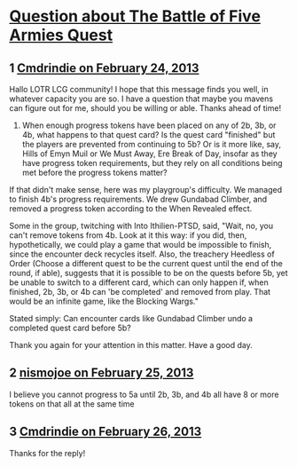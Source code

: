 # [Question about The Battle of Five Armies Quest](https://community.fantasyflightgames.com/topic/79753-question-about-the-battle-of-five-armies-quest/)

## 1 [Cmdrindie on February 24, 2013](https://community.fantasyflightgames.com/topic/79753-question-about-the-battle-of-five-armies-quest/?do=findComment&comment=766579)

Hallo LOTR LCG community! I hope that this message finds you well, in whatever capacity you are so. I have a question that maybe you mavens can figure out for me, should you be willing or able. Thanks ahead of time!

1) When enough progress tokens have been placed on any of 2b, 3b, or 4b, what happens to that quest card? Is the quest card "finished" but the players are prevented from continuing to 5b? Or is it more like, say, Hills of Emyn Muil or We Must Away, Ere Break of Day, insofar as they have progress token requirements, but they rely on all conditions being met before the progress tokens matter?

If that didn't make sense, here was my playgroup's difficulty. We managed to finish 4b's progress requirements. We drew Gundabad Climber, and removed a progress token according to the When Revealed effect.

Some in the group, twitching with Into Ithilien-PTSD, said, "Wait, no, you can't remove tokens from 4b. Look at it this way: if you did, then, hypothetically, we could play a game that would be impossible to finish, since the encounter deck recycles itself. Also, the treachery Heedless of Order (Choose a different quest to be the current quest until the end of the round, if able), suggests that it is possible to be on the quests before 5b, yet be unable to switch to a different card, which can only happen if, when finished, 2b, 3b, or 4b can 'be completed' and removed from play. That would be an infinite game, like the Blocking Wargs." 

Stated simply: Can encounter cards like Gundabad Climber undo a completed quest card before 5b?

Thank you again for your attention in this matter. Have a good day. 

## 2 [nismojoe on February 25, 2013](https://community.fantasyflightgames.com/topic/79753-question-about-the-battle-of-five-armies-quest/?do=findComment&comment=767155)

I believe you cannot progress to 5a until 2b, 3b, and 4b all have 8 or more tokens on that all at the same time

## 3 [Cmdrindie on February 26, 2013](https://community.fantasyflightgames.com/topic/79753-question-about-the-battle-of-five-armies-quest/?do=findComment&comment=767709)

Thanks for the reply!

